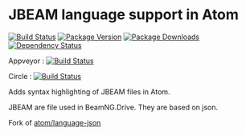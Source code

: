 # JBEAM language support in Atom
[![Build Status](https://travis-ci.org/50thomatoes50/atom-language-jbeam.svg?branch=master)](https://travis-ci.org/50thomatoes50/atom-language-jbeam)
[![Package Version](https://img.shields.io/apm/v/atom-language-jbeam.svg)](https://atom.io/packages/atom-language-jbeam)
[![Package Downloads](https://img.shields.io/apm/dm/atom-language-jbeam.svg)](https://atom.io/packages/atom-language-jbeam)
[![Dependency Status](https://img.shields.io/david/50thomatoes50/atom-language-jbeam.svg)](https://david-dm.org/50thomatoes50/atom-language-jbeam)

Appveyor : [![Build Status](https://img.shields.io/appveyor/ci/50thomatoes50/atom-language-jbeam.svg)](https://ci.appveyor.com/project/50thomatoes50/atom-language-jbeam)

Circle : [![Build Status](https://img.shields.io/circleci/project/50thomatoes50/atom-language-jbeam.svg)](https://circleci.com/gh/50thomatoes50/atom-language-jbeam)


Adds syntax highlighting of JBEAM files in Atom.

JBEAM are file used in BeamNG.Drive. They are based on json.

Fork of [atom/language-json](https://github.com/atom/language-json)
